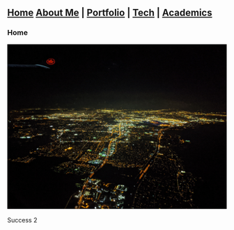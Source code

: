 ## [Home](https://lachlanstewart.github.io/homepage/ "Homepage") [About Me](https://lachlanstewart.github.io/About-Me/ "Who am I?")       |    [Portfolio](https://lachlanstewart.github.io/Portfolio/ "Like a resume, but cooler!")       |    [Tech](https://lachlanstewart.github.io/Tech/ "A summary of my technical skills")     |    [Academics](https://lachlanstewart.github.io/Academics/ "All my classes and favourite coursework in one place")

### Home 

![An aerial, night time view of Montreal.](images/aerialMTL_1.png)

Success 2
